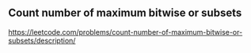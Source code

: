## Count number of maximum bitwise or subsets
https://leetcode.com/problems/count-number-of-maximum-bitwise-or-subsets/description/
